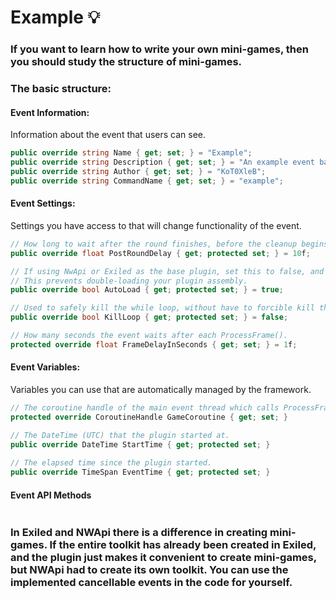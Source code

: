 # Example :bulb:
### If you want to learn how to write your own mini-games, then you should study the structure of mini-games.
### The basic structure:

#### Event Information:
Information about the event that users can see.
```csharp
public override string Name { get; set; } = "Example";
public override string Description { get; set; } = "An example event based on the battle event.";
public override string Author { get; set; } = "KoT0XleB";
public override string CommandName { get; set; } = "example";
```        

#### Event Settings:
Settings you have access to that will change functionality of the event.
```csharp
// How long to wait after the round finishes, before the cleanup begins. Default is 10 seconds.
public override float PostRoundDelay { get; protected set; } = 10f; 

// If using NwApi or Exiled as the base plugin, set this to false, and manually add your plugin to Event.Events (List[Events]).
// This prevents double-loading your plugin assembly.
public override bool AutoLoad { get; protected set; } = true;

// Used to safely kill the while loop, without have to forcible kill the coroutine.
public override bool KillLoop { get; protected set; } = false;

// How many seconds the event waits after each ProcessFrame().
protected override float FrameDelayInSeconds { get; set; } = 1f;
```


#### Event Variables:
Variables you can use that are automatically managed by the framework.
```csharp
// The coroutine handle of the main event thread which calls ProcessFrame().
protected override CoroutineHandle GameCoroutine { get; set; }

// The DateTime (UTC) that the plugin started at. 
public override DateTime StartTime { get; protected set; }
        
// The elapsed time since the plugin started.
public override TimeSpan EventTime { get; protected set; }
```

#### Event API Methods
```csharp

```
### In Exiled and NWApi there is a difference in creating mini-games. If the entire toolkit has already been created in Exiled, and the plugin just makes it convenient to create mini-games, but NWApi had to create its own toolkit. You can use the implemented cancellable events in the code for yourself.
